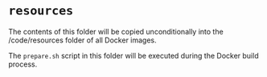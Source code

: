 # `resources`

The contents of this folder will be copied unconditionally into the
/code/resources folder of all Docker images.

The `prepare.sh` script in this folder will be executed during the Docker
build process.
